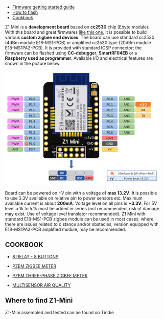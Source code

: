 - [Firmware getting started guide](https://gio-dot.github.io/Z1-Mini/firmware-getting-started)
- [How to flash](https://gio-dot.github.io/Z1-Mini/how-to-flash)
- [Cookbook](#cookbook)

Z1 Mini is a **development board** based on **cc2530** chip (Ebyte module). 
With this board and great firmwares [like this one](https://ptvo.info/zigbee-switch-configurable-firmware-v2-210/), it is possible to build various **custom zigbee end devices**.
The board can use standard cc2530 (4dBm module E18-MS1-PCB) or amplified cc2530 type (20dBm module E18-MS1PA2-PCB).
It is provided with standard ICSP connector; the firmware can be flashed using **CC-debugger**, **SmartRF04EB** or a **Raspberry used as programmer**.
Available I/O and electrical features are shown in the picture below.

<img src="https://github.com/Gio-dot/Z1-Mini/blob/gh-pages/images/Z1%20Mini%20Pinout.png?raw=true" width="850">

Board can be powered on +V pin with a voltage of **max 13.2V**. It is possible to use 3.3V available on relative pin to power sensors etc. Maximum available current is about **200mA**.
Voltage level on all pins is **+3.3V**. For 5V level a 1k to 5.1k must be added in series (not recommended, risk of damage may exist. Use of voltage level translator recommended).
Z1 Mini with standard E18-MS1-PCB zigbee module can be used in most cases; where there are issues related to distance and/or obstacles, version equipped with E18-MS1PA2-PCB amplified module, may be recommended.


## COOKBOOK

- [8 RELAY - 8 BUTTONS](https://gio-dot.github.io/Z1-Mini/8relay-8buttons)

- [PZEM ZIGBEE METER](https://gio-dot.github.io/Z1-Mini/pzem-zigbee-meter)

- [PZEM THREE-PHASE ZIGBEE METER](https://gio-dot.github.io/Z1-Mini/pzem-three-phase-zigbee-meter)

- [MULTISENSOR AIR QUALITY](https://gio-dot.github.io/Z1-Mini/multisensor-air-quality)

## Where to find Z1-Mini

Z1-Mini assembled and tested can be found on Tindie




